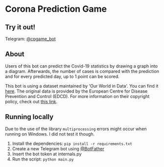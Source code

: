 # Corona Prediction Game
## Try it out!
Telegram: [@cpgame_bot](https://t.me/cpgame_bot)

## About
Users of this bot can predict the Covid-19 statistics by drawing a graph into a diagram. Afterwards, the number of cases is compared with the prediction and for every predicted day, up to 1 point can be scored.

This bot is using a dataset maintained by 'Our World in Data'. You can find it [here](https://github.com/owid/covid-19-data/tree/master/public/data). The original data is provided by the European Centre for Disease Prevention and Control (EDCD). For more information on their copyright policy, check out [this link](https://www.ecdc.europa.eu/en/copyright).

## Running locally
Due to the use of the library ```multiprocessing``` errors might occur when running on Windows. I did not test it though.
1. Install the dependencies: ```pip install -r requirements.txt```
2. Create a new Telegram bot using [@BotFather](https://t.me/BotFather)
3. Insert the bot token at internals.py
4. Run the script: ```python main.py```
